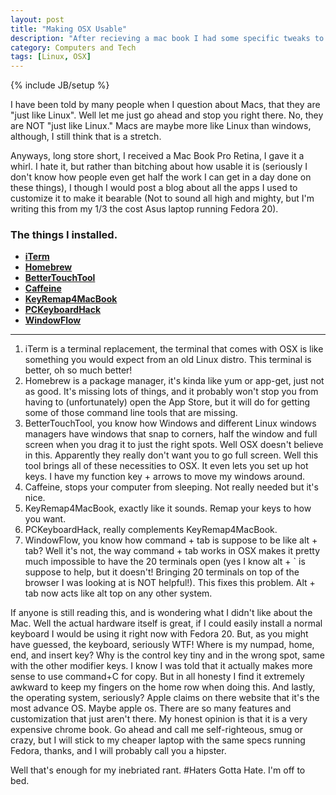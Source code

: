 ```yaml
---
layout: post
title: "Making OSX Usable"
description: "After recieving a mac book I had some specific tweaks to make it more like Linux"
category: Computers and Tech 
tags: [Linux, OSX]
---
```


{% include JB/setup %}

I have been told by many people when I question about Macs, that they are "just like Linux". Well let me just go ahead and stop you right there. No, they are NOT "just like Linux." Macs are maybe more like Linux than windows, although, I still think that is a stretch.

Anyways, long store short, I received a Mac Book Pro Retina, I gave it a whirl. I hate it, but rather than bitching about how usable it is (seriously I don't know how people even get half the work I can get in a day done on these things), I though I would post a blog about all the apps I used to customize it to make it bearable (Not to sound all high and mighty, but I'm writing this from my 1/3 the cost Asus laptop running Fedora 20).

### The things I installed.

* [**iTerm**](http://www.iterm2.com/#/section/home)
* [**Homebrew**](http://brew.sh/)
* [**BetterTouchTool**](http://www.bettertouchtool.net/)
* [**Caffeine**](http://lightheadsw.com/caffeine/)
* [**KeyRemap4MacBook**](https://pqrs.org/macosx/keyremap4macbook/)
* [**PCKeyboardHack**](https://pqrs.org/macosx/keyremap4macbook/pckeyboardhack.html.en)
* [**WindowFlow**](http://most-advantageous.com/windowflow/)
------ 
1. iTerm is a terminal replacement, the terminal that comes with OSX is like something you would expect from an old Linux distro. This terminal is better, oh so much better!
1. Homebrew is a package manager, it's kinda like yum or app-get, just not as good. It's missing lots of things, and it probably won't stop you from having to (unfortunately) open the App Store, but it will do for getting some of those command line tools that are missing.
1. BetterTouchTool, you know how Windows and different Linux windows managers have windows that snap to corners, half the window and full screen when you drag it to just the right spots. Well OSX doesn't believe in this. Apparently they really don't want you to go full screen. Well this tool brings all of these necessities to OSX. It even lets you set up hot keys. I have my function key + arrows to move my windows around.
1. Caffeine, stops your computer from sleeping. Not really needed but it's nice.
1. KeyRemap4MacBook, exactly like it sounds. Remap your keys to how you want.
1. PCKeyboardHack, really complements KeyRemap4MacBook.
1. WindowFlow, you know how command + tab is suppose to be like alt + tab? Well it's not, the way command + tab works in OSX makes it pretty much impossible to have the 20 terminals open (yes I know alt + \` is suppose to help, but it doesn't! Bringing 20 terminals on top of the browser I was looking at is NOT helpful!). This fixes this problem. Alt + tab now acts like alt top on any other system.

If anyone is still reading this, and is wondering what I didn't like about the Mac. Well the actual hardware itself is great, if I could easily install a normal keyboard I would be using it right now with Fedora 20. But, as you might have guessed, the keyboard, seriously WTF! Where is my numpad, home, end, and insert key? Why is the control key tiny and in the wrong spot, same with the other modifier keys. I know I was told that it actually makes more sense to use command+C for copy.  But in all honesty I find it extremely awkward to keep my fingers on the home row when doing this. And lastly, the operating system, seriously? Apple claims on there website that it's the most advance OS. Maybe apple os. There are so many features and customization that just aren't there. My honest opinion is that it is a very expensive chrome book. Go ahead and call me self-righteous, smug or crazy, but I will stick to my cheaper laptop with the same specs running Fedora, thanks, and I will probably call you a hipster.

Well that's enough for my inebriated rant. #Haters Gotta Hate. I'm off to bed.